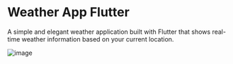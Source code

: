 
# Weather App Flutter

A simple and elegant weather application built with Flutter that shows real-time weather information based on your current location.

![image](https://github.com/user-attachments/assets/c5c49b49-e37e-4f32-ac7d-0d5f6c71dd23)
